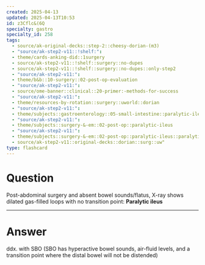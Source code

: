 ```yaml
---
created: 2025-04-13
updated: 2025-04-13T10:53
id: z3Cflc&(6Q
specialty: gastro
specialty_id: 258
tags:
  - source/ak-original-decks::step-2::cheesy-dorian-(m3)
  - "source/ak-step2-v11::!shelf:": 
  - theme/cards-anking-did::1surgery
  - source/ak-step2-v11::!shelf::surgery::no-dupes
  - source/ak-step2-v11::!shelf::surgery::no-dupes::only-step2
  - "source/ak-step2-v11:": 
  - theme/b&b::10-surgery::02-post-op-evaluation
  - "source/ak-step2-v11:": 
  - source/ome-banner::clinical::20-primer:-methods-for-success
  - "source/ak-step2-v11:": 
  - theme/resources-by-rotation::surgery::uworld::dorian
  - "source/ak-step2-v11:": 
  - theme/subjects::gastroenterology::05-small-intestine::paralytic-ileus
  - "source/ak-step2-v11:": 
  - theme/subjects::surgery-&-em::02-post-op::paralytic-ileus
  - "source/ak-step2-v11:": 
  - theme/subjects::surgery-&-em::02-post-op::paralytic-ileus::paralytic-ileus
  - source/ak-step2-v11::original-decks::dorian::surg::uw"
type: flashcard
---
```


# Question
Post-abdominal surgery and absent bowel sounds/flatus, X-ray shows dilated gas-filled loops with no transition point:   **Paralytic ileus**

---

# Answer
ddx. with SBO (SBO has hyperactive bowel sounds, air-fluid levels, and a transition point where the distal bowel will not be distended)